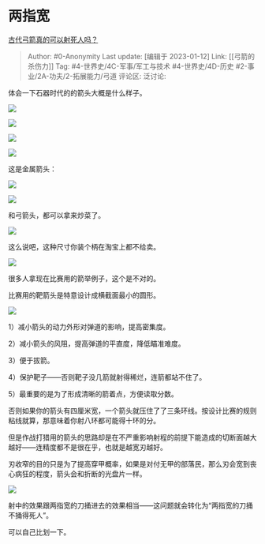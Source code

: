# 两指宽
[古代弓箭真的可以射死人吗？](https://www.zhihu.com/question/333101119/answer/2840205615)

> Author: #0-Anonymity
> Last update: [编辑于 2023-01-12]
> Link: [[弓箭的杀伤力]]
> Tag: #4-世界史/4C-军事/军工与技术 #4-世界史/4D-历史 #2-事业/2A-功夫/2-拓展能力/弓道
> 评论区:
> 泛讨论:

体会一下石器时代的的箭头大概是什么样子。

![](https://picx.zhimg.com/50/v2-a547a2840ce71565cc978d603f6f93d3_720w.jpg?source=1940ef5c)

![](https://pica.zhimg.com/50/v2-3f9b38482b0cbd197903c2811eac9479_720w.jpg?source=1940ef5c)

![](https://pica.zhimg.com/50/v2-8796b511ebd4611ab0a39616e9294434_720w.jpg?source=1940ef5c)

![](https://picx.zhimg.com/50/v2-2b85b1f34763a55186d4fde3b4a10847_720w.jpg?source=1940ef5c)

这是金属箭头：

![](https://picx.zhimg.com/50/v2-872f62a7a5625f47bc9e3a66ac295a3b_720w.jpg?source=1940ef5c)

![](https://picx.zhimg.com/50/v2-61a46ce91f6f4e6d15750afc44f1e255_720w.jpg?source=1940ef5c)

和弓箭头，都可以拿来炒菜了。

![](https://picx.zhimg.com/50/v2-54c84ded161fa80f78da6aeb958bdc40_720w.jpg?source=1940ef5c)

这么说吧，这种尺寸你装个柄在淘宝上都不给卖。

![](https://pica.zhimg.com/50/v2-88fe22591b09cce1b6bf593424ece7f0_720w.jpg?source=1940ef5c)

很多人拿现在比赛用的箭举例子，这个是不对的。

比赛用的靶箭头是特意设计成横截面最小的圆形。

![](https://picx.zhimg.com/50/v2-78eae2885917b3f5bd6d7da20440628d_720w.jpg?source=1940ef5c)

1）减小箭头的动力外形对弹道的影响，提高密集度。

2）减小箭头的风阻，提高弹道的平直度，降低瞄准难度。

3）便于拔箭。

4）保护靶子——否则靶子没几箭就射得稀烂，连箭都站不住了。

5）最重要的是为了形成清晰的箭着点，方便读取分数。

否则如果你的箭头有四厘米宽，一个箭头就压住了了三条环线。按设计比赛的规则粘线就算，那意味着你射八环都可能得十环的分。

但是作战打猎用的箭头的思路却是在不严重影响射程的前提下能造成的切断面越大越好——连精度都不是很在乎，也就是越宽刃越好。

刃收窄的目的只是为了提高穿甲概率，如果是对付无甲的部落民，那么刃会宽到丧心病狂的程度，箭头会和折断的光盘片一样。

![](https://pic1.zhimg.com/50/v2-8f5e624b94322cb2cc33440922a0799e_720w.jpg?source=1940ef5c)

射中的效果跟两指宽的刀捅进去的效果相当——这问题就会转化为“两指宽的刀捅不捅得死人”。

可以自己比划一下。
